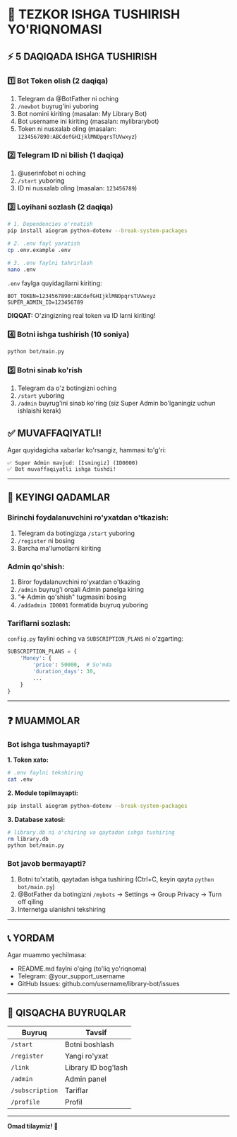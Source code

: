 # 🚀 TEZKOR ISHGA TUSHIRISH YO'RIQNOMASI

## ⚡ 5 DAQIQADA ISHGA TUSHIRISH

### 1️⃣ Bot Token olish (2 daqiqa)

1. Telegram da @BotFather ni oching
2. `/newbot` buyrug'ini yuboring
3. Bot nomini kiriting (masalan: My Library Bot)
4. Bot username ini kiriting (masalan: mylibrarybot)
5. Token ni nusxalab oling (masalan: `1234567890:ABCdefGHIjklMNOpqrsTUVwxyz`)

### 2️⃣ Telegram ID ni bilish (1 daqiqa)

1. @userinfobot ni oching
2. `/start` yuboring
3. ID ni nusxalab oling (masalan: `123456789`)

### 3️⃣ Loyihani sozlash (2 daqiqa)

```bash
# 1. Dependencies o'rnatish
pip install aiogram python-dotenv --break-system-packages

# 2. .env fayl yaratish
cp .env.example .env

# 3. .env faylni tahrirlash
nano .env
```

`.env` faylga quyidagilarni kiriting:
```env
BOT_TOKEN=1234567890:ABCdefGHIjklMNOpqrsTUVwxyz
SUPER_ADMIN_ID=123456789
```

**DIQQAT:** O'zingizning real token va ID larni kiriting!

### 4️⃣ Botni ishga tushirish (10 soniya)

```bash
python bot/main.py
```

### 5️⃣ Botni sinab ko'rish

1. Telegram da o'z botingizni oching
2. `/start` yuboring
3. `/admin` buyrug'ini sinab ko'ring (siz Super Admin bo'lganingiz uchun ishlaishi kerak)

## ✅ MUVAFFAQIYATLI!

Agar quyidagicha xabarlar ko'rsangiz, hammasi to'g'ri:
```
✅ Super Admin mavjud: [Ismingiz] (ID0000)
✅ Bot muvaffaqiyatli ishga tushdi!
```

---

## 📱 KEYINGI QADAMLAR

### Birinchi foydalanuvchini ro'yxatdan o'tkazish:

1. Telegram da botingizga `/start` yuboring
2. `/register` ni bosing
3. Barcha ma'lumotlarni kiriting

### Admin qo'shish:

1. Biror foydalanuvchini ro'yxatdan o'tkazing
2. `/admin` buyrug'i orqali Admin panelga kiring
3. "➕ Admin qo'shish" tugmasini bosing
4. `/addadmin ID0001` formatida buyruq yuboring

### Tariflarni sozlash:

`config.py` faylini oching va `SUBSCRIPTION_PLANS` ni o'zgarting:

```python
SUBSCRIPTION_PLANS = {
    'Money': {
        'price': 50000,  # So'mda
        'duration_days': 30,
        ...
    }
}
```

---

## ❓ MUAMMOLAR

### Bot ishga tushmayapti?

**1. Token xato:**
```bash
# .env faylni tekshiring
cat .env
```

**2. Module topilmayapti:**
```bash
pip install aiogram python-dotenv --break-system-packages
```

**3. Database xatosi:**
```bash
# library.db ni o'chiring va qaytadan ishga tushiring
rm library.db
python bot/main.py
```

### Bot javob bermayapti?

1. Botni to'xtatib, qaytadan ishga tushiring (Ctrl+C, keyin qayta `python bot/main.py`)
2. @BotFather da botingizni `/mybots` → Settings → Group Privacy → Turn off qiling
3. Internetga ulanishni tekshiring

---

## 📞 YORDAM

Agar muammo yechilmasa:
- README.md faylni o'qing (to'liq yo'riqnoma)
- Telegram: @your_support_username
- GitHub Issues: github.com/username/library-bot/issues

---

## 🎉 QISQACHA BUYRUQLAR

| Buyruq | Tavsif |
|--------|--------|
| `/start` | Botni boshlash |
| `/register` | Yangi ro'yxat |
| `/link` | Library ID bog'lash |
| `/admin` | Admin panel |
| `/subscription` | Tariflar |
| `/profile` | Profil |

---

**Omad tilaymiz! 🚀**
